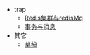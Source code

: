 - trap
	- [Redis集群与redisMq](/trap/Redis集群与redisMq.md)
	- [事务与消息](/trap/事务与消息.md)
- 其它
	- [草稿](/其它/草稿.md)
